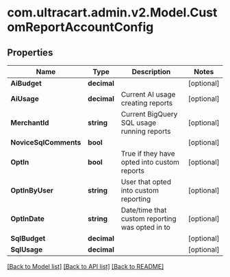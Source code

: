
# com.ultracart.admin.v2.Model.CustomReportAccountConfig

## Properties

Name | Type | Description | Notes
------------ | ------------- | ------------- | -------------
**AiBudget** | **decimal** |  | [optional] 
**AiUsage** | **decimal** | Current AI usage creating reports | [optional] 
**MerchantId** | **string** | Current BigQuery SQL usage running reports | [optional] 
**NoviceSqlComments** | **bool** |  | [optional] 
**OptIn** | **bool** | True if they have opted into custom reports | [optional] 
**OptInByUser** | **string** | User that opted into custom reporting | [optional] 
**OptInDate** | **string** | Date/time that custom reporting was opted in to | [optional] 
**SqlBudget** | **decimal** |  | [optional] 
**SqlUsage** | **decimal** |  | [optional] 

[[Back to Model list]](../README.md#documentation-for-models)
[[Back to API list]](../README.md#documentation-for-api-endpoints)
[[Back to README]](../README.md)

